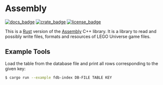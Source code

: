 # Assembly

[![docs_badge](https://docs.rs/assembly/badge.svg)](https://docs.rs/assembly/)
[![crate_badge](https://img.shields.io/crates/v/assembly.svg)](https://crates.io/crates/assembly)
[![license_badge](https://img.shields.io/crates/l/assembly.svg?color=green)](https://github.com/Xiphoseer/assembly_rs/blob/master/LICENSE)

This is a [Rust](https://rust-lang.org) version of the [Assembly][assembly] C++ library. It is a
library to read and possibly write files, formats and resources of LEGO Universe
game files.

[assembly]: https://github.com/xiphoseer/assembly

## Example Tools

Load the table from the database file and print all rows corresponding to the given key:

```sh
$ cargo run --example fdb-index DB-FILE TABLE KEY
```
